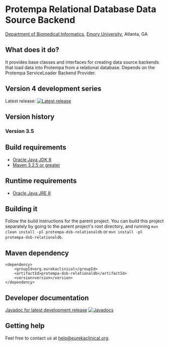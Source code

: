# Protempa Relational Database Data Source Backend
[Department of Biomedical Informatics](http://bmi.emory.edu), [Emory University](http://www.emory.edu), Atlanta, GA

## What does it do?
It provides base classes and interfaces for creating data source backends that load data into Protempa from a relational database. Depends on the Protempa ServiceLoader Backend Provider.

## Version 4 development series
Latest release: [![Latest release](https://maven-badges.herokuapp.com/maven-central/org.eurekaclinical/protempa-dsb-relationaldb/badge.svg)](https://maven-badges.herokuapp.com/maven-central/org.eurekaclinical/protempa-dsb-relationaldb)

## Version history
### Version 3.5

## Build requirements
* [Oracle Java JDK 8](http://www.oracle.com/technetwork/java/javase/overview/index.html)
* [Maven 3.2.5 or greater](https://maven.apache.org)

## Runtime requirements
* [Oracle Java JRE 8](http://www.oracle.com/technetwork/java/javase/overview/index.html)

## Building it
Follow the build instructions for the parent project. You can build this project separately by going to the parent project's root directory, and running `mvn clean install -pl protempa-dsb-relationaldb` or `mvn install -pl protempa-dsb-relationaldb`.

## Maven dependency
```
<dependency>
    <groupId>org.eurekaclinical</groupId>
    <artifactId>protempa-dsb-relationaldb</artifactId>
    <version>version</version>
</dependency>
```

## Developer documentation
[Javadoc for latest development release](http://javadoc.io/doc/org.eurekaclinical/protempa-dsb-relationaldb) [![Javadocs](http://javadoc.io/badge/org.eurekaclinical/protempa-dsb-relationaldb.svg)](http://javadoc.io/doc/org.eurekaclinical/protempa-dsb-relationaldb)

## Getting help
Feel free to contact us at help@eurekaclinical.org.

